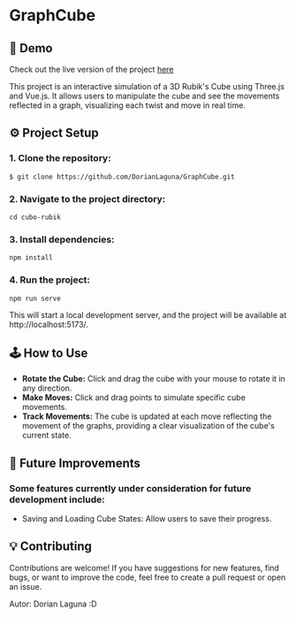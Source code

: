 # GraphCube

## 🚀 Demo
Check out the live version of the project [here](https://rubikgraph.dev-dorian-laguna.com/)

This project is an interactive simulation of a 3D Rubik's Cube using Three.js and Vue.js. It allows users to manipulate the cube and see the movements reflected in a graph, visualizing each twist and move in real time.


## ⚙️ Project Setup

### 1. Clone the repository:
    $ git clone https://github.com/DorianLaguna/GraphCube.git

### 2. Navigate to the project directory:
    cd cubo-rubik

### 3. Install dependencies:
    npm install
    
### 4. Run the project:
    npm run serve
    
This will start a local development server, and the project will be available at http://localhost:5173/.

## 🕹️ How to Use
- __Rotate the Cube:__ Click and drag the cube with your mouse to rotate it in any direction.
- __Make Moves:__ Click and drag points to simulate specific cube movements.
- __Track Movements:__ The cube is updated at each move reflecting the movement of the graphs, providing a clear visualization of the cube's current state.

## 🔧 Future Improvements
### Some features currently under consideration for future development include:
- Saving and Loading Cube States: Allow users to save their progress.

## 💡 Contributing
Contributions are welcome! If you have suggestions for new features, find bugs, or want to improve the code, feel free to create a pull request or open an issue.

Autor: Dorian Laguna :D
